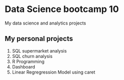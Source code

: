 # Data Science bootcamp 10
My data science and analytics projects

## My personal projects

1. SQL supermarket analysis
2. SQL churn analysis
3. R Programming
4. Dashboard
5. Linear Regregression Model using caret
